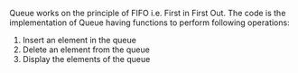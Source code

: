Queue works on the principle of FIFO i.e. First in First Out.
The code is the implementation of Queue having functions to perform following operations:
1) Insert an element in the queue
2) Delete an element from the queue
3) Display the elements of the queue
